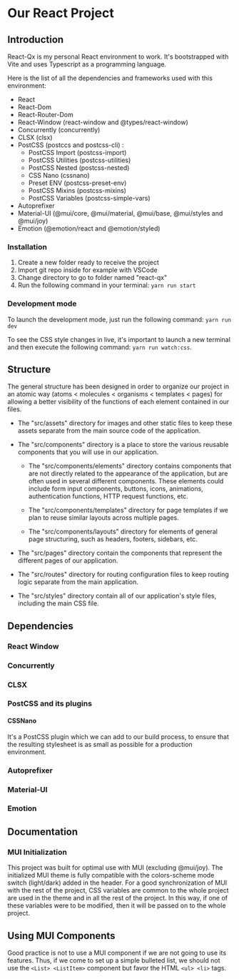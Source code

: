 # Our React Project

## Introduction

React-Qx is my personal React environment to work. It's bootstrapped with Vite and uses Typescript as a programming language.

Here is the list of all the dependencies and frameworks used with this environment:

* React
* React-Dom
* React-Router-Dom
* React-Window (react-window and @types/react-window)
* Concurrently (concurrently)
* CLSX (clsx)
* PostCSS (postccs and postcss-cli) :
  * PostCSS Import (postcss-import)
  * PostCSS Utilities (postcss-utilities)
  * PostCSS Nested (postcss-nested)
  * CSS Nano (cssnano)
  * Preset ENV (postcss-preset-env)
  * PostCSS Mixins (postcss-mixins)
  * PostCSS Variables (postcss-simple-vars)
* Autoprefixer
* Material-UI (@mui/core, @mui/material, @mui/base, @mui/styles and @mui/joy)
* Emotion (@emotion/react and @emotion/styled)

### Installation

1. Create a new folder ready to receive the project
2. Import git repo inside for example with VSCode
3. Change directory to go to folder named "react-qx"
4. Run the following command in your terminal: `yarn run start`

### Development mode

To launch the development mode, just run the following command: `yarn run dev`

To see the CSS style changes in live, it's important to launch a new terminal and then execute the following command: `yarn run watch:css`.

## Structure

The general structure has been designed in order to organize our project in an atomic way (atoms < molecules < organisms < templates < pages) for allowing a better visibility of the functions of each element contained in our files.

* The "src/assets" directory for images and other static files to keep these assets separate from the main source code of the application.

* The "src/components" directory is a place to store the various reusable components that you will use in our application.

  * The "src/components/elements" directory contains components that are not directly related to the appearance of the application, but are often used in several different components. These elements could include form input components, buttons, icons, animations, authentication functions, HTTP request functions, etc.

  * The "src/components/templates" directory for page templates if we plan to reuse similar layouts across multiple pages.

  * The "src/components/layouts" directory for elements of general page structuring, such as headers, footers, sidebars, etc.

* The "src/pages" directory contain the components that represent the different pages of our application.

* The "src/routes" directory for routing configuration files to keep routing logic separate from the main application.

* The "src/styles" directory contain all of our application's style files, including the main CSS file.

## Dependencies

### React Window

### Concurrently

### CLSX

### PostCSS and its plugins

#### CSSNano

It's a PostCSS plugin which we can add to our build process, to ensure that the resulting stylesheet is as small as possible for a production environment.

### Autoprefixer

### Material-UI

### Emotion

## Documentation

### MUI Initialization

This project was built for optimal use with MUI (excluding @mui/joy). The initialized MUI theme is fully compatible with the colors-scheme mode switch (light/dark) added in the header. For a good synchronization of MUI with the rest of the project, CSS variables are common to the whole project are used in the theme and in all the rest of the project. In this way, if one of these variables were to be modified, then it will be passed on to the whole project.

## Using MUI Components

Good practice is not to use a MUI component if we are not going to use its features. Thus, if we come to set up a simple bulleted list, we should not use the `<List> <ListItem>` component but favor the HTML `<ul> <li>` tags.

